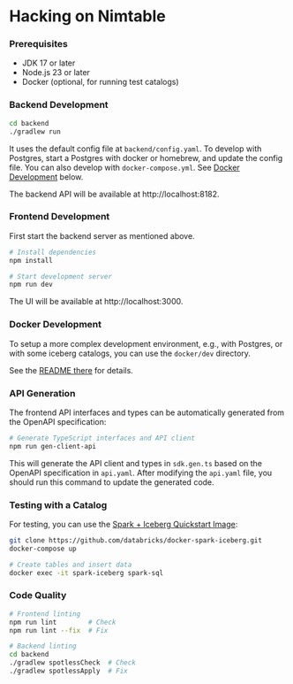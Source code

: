 # Hacking on Nimtable

### Prerequisites

- JDK 17 or later
- Node.js 23 or later
- Docker (optional, for running test catalogs)

### Backend Development

```bash
cd backend
./gradlew run
```

It uses the default config file at `backend/config.yaml`.
To develop with Postgres, start a Postgres with docker or homebrew, and update the config file.
You can also develop with `docker-compose.yml`. See [Docker Development](#docker-development) below.

The backend API will be available at http://localhost:8182.

### Frontend Development

First start the backend server as mentioned above.

```bash
# Install dependencies
npm install

# Start development server
npm run dev
```

The UI will be available at http://localhost:3000.

### Docker Development

To setup a more complex development environment, e.g., with Postgres, or with some iceberg catalogs, you can use the `docker/dev` directory.

See the [README there](../docker/dev/README.md) for details.

### API Generation

The frontend API interfaces and types can be automatically generated from the OpenAPI specification:

```bash
# Generate TypeScript interfaces and API client
npm run gen-client-api
```

This will generate the API client and types in `sdk.gen.ts` based on the OpenAPI specification in `api.yaml`. After modifying the `api.yaml` file, you should run this command to update the generated code.

### Testing with a Catalog

For testing, you can use the [Spark + Iceberg Quickstart Image](https://github.com/databricks/docker-spark-iceberg/):

```bash
git clone https://github.com/databricks/docker-spark-iceberg.git
docker-compose up

# Create tables and insert data
docker exec -it spark-iceberg spark-sql
```

### Code Quality

```bash
# Frontend linting
npm run lint        # Check
npm run lint --fix  # Fix

# Backend linting
cd backend
./gradlew spotlessCheck  # Check
./gradlew spotlessApply  # Fix
```
